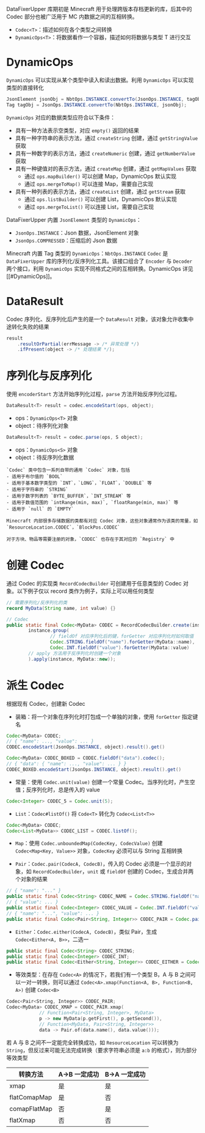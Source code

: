 DataFixerUpper 库期初是 Minecraft 用于处理跨版本存档更新的库，后其中的 Codec 部分也被广泛用于 MC 内数据之间的互相转换。
- `Codec<T>`：描述如何在各个类型之间转换
- `DynamicOps<T>`：将数据看作一个容器，描述如何将数据与类型 T 进行交互 
# DynamicOps

`DynamicOps` 可以实现从某个类型中读入和读出数据。利用 `DynamicOps` 可以实现类型的直接转化

```java
JsonElement jsonObj = NbtOps.INSTANCE.convertTo(JsonOps.INSTANCE, tagObj);
Tag tagObj = JsonOps.INSTANCE.convertTo(NbtOps.INSTANCE, jsonObj);
```

`DynamicOps` 对应的数据类型应符合以下条件：
- 具有一种方法表示空类型，对应 `empty()` 返回的结果
- 具有一种字符串的表示方法，通过 `createString` 创建，通过 `getStringValue` 获取
- 具有一种数字的表示方法，通过 `createNumeric` 创建，通过 `getNumberValue` 获取
- 具有一种键值对的表示方法，通过 `createMap` 创建，通过 `getMapValues` 获取
	- 通过 `ops.mapBuilder()` 可以创建 Map，DynamicOps 默认实现
	- 通过 `ops.mergeToMap()` 可以连接 Map，需要自己实现
- 具有一种列表的表示方法，通过 `createList` 创建，通过 `getStream` 获取
	- 通过 `ops.listBuilder()` 可以创建 List，DynamicOps 默认实现
	- 通过 `ops.mergeToList()` 可以连接 List，需要自己实现

DataFixerUpper 内置 `JsonElement` 类型的 `DynamicOps`：
- `JsonOps.INSTANCE`：Json 数据，JsonElement 对象
- `JsonOps.COMPRESSED`：压缩后的 Json 数据

Minecraft 内置 Tag 类型的 `DynamicOps`：`NbtOps.INSTANCE`
`Codec` 是 `DataFixerUpper` 库的序列化/反序列化工具。该接口组合了 `Encoder` 与 `Decoder` 两个接口，利用 `DynamicOps` 实现不同格式之间的互相转换。DynamicOps 详见 [[#DynamicOps]]。
# DataResult

Codec 序列化、反序列化后产生的是一个 `DataResult` 对象，该对象允许收集中途转化失败的结果

```java
result
    .resultOrPartial(errMessage -> /* 异常处理 */)
    .ifPresent(object -> /* 处理结果 */);
```
# 序列化与反序列化

使用 `encoderStart` 方法开始序列化过程，`parse` 方法开始反序列化过程。

```java
DataResult<T> result = codec.encodeStart(ops, object);
```
- ops：`DynamicOps<T>` 对象
- object：待序列化对象

```java
DataResult<T> result = codec.parse(ops, S object);
```
- ops：`DynamicOps<S>` 对象
- object：待反序列化数据

```ad-note
`Codec` 类中包含一系列自带的通用 `Codec` 对象，包括
- 适用于布尔值的 `BOOL`
- 适用于基本数字类型的 `INT`，`LONG`，`FLOAT`，`DOUBLE` 等
- 适用于字符串的 `STRING`
- 适用于数字列表的 `BYTE_BUFFER`，`INT_STREAM` 等
- 适用于数值范围的 `intRange(min, max)`, `floatRange(min, max)` 等
- 适用于 `null` 的 `EMPTY`

Minecraft 内部很多存储数据的类都有对应 Codec 对象，这些对象通常作为该类的常量，如 `ResourceLocation.CODEC`，`BlockPos.CODEC`

对于方块、物品等需要注册的对象，`CODEC` 也存在于其对应的 `Registry` 中 
```
# 创建 Codec

通过 Codec 的实现类 `RecordCodecBuilder` 可创建用于任意类型的 Codec 对象。以下例子仅以 record 类作为例子，实际上可以用任何类型

```java
// 需要序列化/反序列化的类
record MyData(String name, int value) {}

// Codec
public static final Codec<MyData> CODEC = RecordCodecBuilder.create(instance ->
        instance.group(
                // fieldOf 对应序列化后的键，forGetter 对应序列化时如何取值
                Codec.STRING.fieldOf("name").forGetter(MyData::name),
                Codec.INT.fieldOf("value").forGetter(MyData::value)
        // apply 方法用于反序列化时创建一个对象
        ).apply(instance, MyData::new));
```
# 派生 Codec

根据现有 Codec，创建新 Codec
- 装箱：将一个对象在序列化时打包成一个单独的对象，使用 `forGetter` 指定键名

```java
Codec<MyData> CODEC;
// { "name": ..., "value": ... }
CODEC.encodeStart(JsonOps.INSTANCE, object).result().get()

Codec<MyData> CODEC_BOXED = CODEC.fieldOf("data").codec();
// { "data": { "name": ..., "value": ... } }
CODEC_BOXED.encodeStart(JsonOps.INSTANCE, object).result().get()
```

- 常量：使用 `Codec.unit(value)` 创建一个常量 Codec。当序列化时，产生空值；反序列化时，总是传入的 value

```java
Codec<Integer> CODEC_5 = Codec.unit(5);
```

- `List`：`Codec#listOf()` 将 `Code<T>` 转化为 `Codec<List<T>>`

```java
Codec<MyData> CODEC;
Codec<List<MyData>> CODEC_LIST = CODEC.listOf();
```

- `Map`：使用 `Codec.unboundedMap(CodecKey, CodecValue)` 创建 `Codec<Map<Key, Value>>` 对象，`CodecKey` 必须可以与 String 互相转换

- `Pair`：`Codec.pair(CodecA, CodecB)`，传入的 Codec 必须是一个显示的对象，如 `RecordCodecBuilder`，`unit` 或 `fieldOf` 创建的 Codec，生成合并两个对象的结果

```java
// { "name": "..." }
public static final Codec<String> CODEC_NAME = Codec.STRING.fieldOf("name").codec();  
// { "value": ... }
public static final Codec<Integer> CODEC_VALUE = Codec.INT.fieldOf("value").codec();
// { "name": "...", "value": ... }
public static final Codec<Pair<String, Integer>> CODEC_PAIR = Codec.pair(CODEC_NAME, CODEC_VALUE);
```

- `Either`：`Codec.either(CodecA, CodecB)`，类似 Pair，生成 `Codec<Either<A, B>>`，二选一

```java
public static final Codec<String> CODEC_STRING;
public static final Codec<Integer> CODEC_INT;
public static final Codec<Either<String, Integer>> CODEC_EITHER = Codec.either(CODEC_STRING, CODEC_INT);
```

- 等效类型：在存在 `Codec<A>` 的情况下，若我们有一个类型 B，A 与 B 之间可以一对一转换，则可以通过 `Codec<A>.xmap(Function<A, B>, Function<B, A>)` 创建 `Codec<B>`

```c++
Codec<Pair<String, Integer>> CODEC_PAIR;
Codec<MyData> CODEC_XMAP = CODEC_PAIR.xmap(
            // Function<Pair<String, Integer>, MyData>
            p -> new MyData(p.getFirst(), p.getSecond()),
            // Function<MyData, Pair<String, Integer>>
            data -> Pair.of(data.name(), data.value()));
```

若 A 与 B 之间不一定能完全转换成功，如 `ResourceLocation` 可以转换为 `String`，但反过来可能无法完成转换（要求字符串必须是 `a:b` 的格式），则为部分等效类型

| 转换方法     | A->B 一定成功 | B->A 一定成功 | 
| ------------ | ------------- | ------------- |
| xmap         | 是            | 是            |
| flatComapMap | 是            | 否            |
| comapFlatMap | 否            | 是            |
| flatXmap     | 否            | 否            |